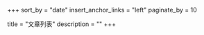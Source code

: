 +++
sort_by = "date"
insert_anchor_links = "left"
paginate_by = 10

title = "文章列表"
description = ""
+++
